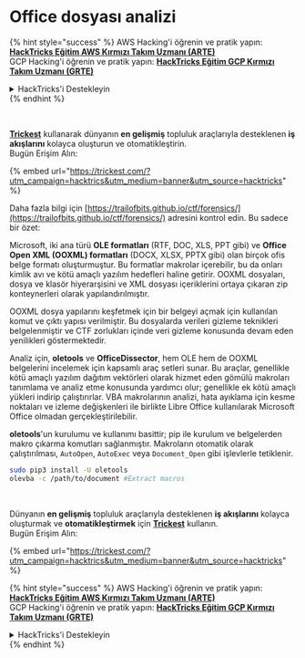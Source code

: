 # Office dosyası analizi

{% hint style="success" %}
AWS Hacking'i öğrenin ve pratik yapın:<img src="/.gitbook/assets/arte.png" alt="" data-size="line">[**HackTricks Eğitim AWS Kırmızı Takım Uzmanı (ARTE)**](https://training.hacktricks.xyz/courses/arte)<img src="/.gitbook/assets/arte.png" alt="" data-size="line">\
GCP Hacking'i öğrenin ve pratik yapın: <img src="/.gitbook/assets/grte.png" alt="" data-size="line">[**HackTricks Eğitim GCP Kırmızı Takım Uzmanı (GRTE)**<img src="/.gitbook/assets/grte.png" alt="" data-size="line">](https://training.hacktricks.xyz/courses/grte)

<details>

<summary>HackTricks'i Destekleyin</summary>

* [**abonelik planlarını**](https://github.com/sponsors/carlospolop) kontrol edin!
* **💬 [**Discord grubuna**](https://discord.gg/hRep4RUj7f) veya [**telegram grubuna**](https://t.me/peass) katılın ya da **Twitter'da** 🐦 [**@hacktricks\_live**](https://twitter.com/hacktricks\_live)**'i takip edin.**
* **Hacking ipuçlarını paylaşmak için** [**HackTricks**](https://github.com/carlospolop/hacktricks) ve [**HackTricks Cloud**](https://github.com/carlospolop/hacktricks-cloud) github reposuna PR gönderin.

</details>
{% endhint %}

<figure><img src="../../../.gitbook/assets/image (3) (1) (1) (1) (1) (1) (1).png" alt=""><figcaption></figcaption></figure>

\
[**Trickest**](https://trickest.com/?utm\_campaign=hacktrics\&utm\_medium=banner\&utm\_source=hacktricks) kullanarak dünyanın **en gelişmiş** topluluk araçlarıyla desteklenen **iş akışlarını** kolayca oluşturun ve otomatikleştirin.\
Bugün Erişim Alın:

{% embed url="https://trickest.com/?utm_campaign=hacktrics&utm_medium=banner&utm_source=hacktricks" %}

Daha fazla bilgi için [https://trailofbits.github.io/ctf/forensics/](https://trailofbits.github.io/ctf/forensics/) adresini kontrol edin. Bu sadece bir özet:

Microsoft, iki ana türü **OLE formatları** (RTF, DOC, XLS, PPT gibi) ve **Office Open XML (OOXML) formatları** (DOCX, XLSX, PPTX gibi) olan birçok ofis belge formatı oluşturmuştur. Bu formatlar makrolar içerebilir, bu da onları kimlik avı ve kötü amaçlı yazılım hedefleri haline getirir. OOXML dosyaları, dosya ve klasör hiyerarşisini ve XML dosyası içeriklerini ortaya çıkaran zip konteynerleri olarak yapılandırılmıştır.

OOXML dosya yapılarını keşfetmek için bir belgeyi açmak için kullanılan komut ve çıktı yapısı verilmiştir. Bu dosyalarda verileri gizleme teknikleri belgelenmiştir ve CTF zorlukları içinde veri gizleme konusunda devam eden yenilikleri göstermektedir.

Analiz için, **oletools** ve **OfficeDissector**, hem OLE hem de OOXML belgelerini incelemek için kapsamlı araç setleri sunar. Bu araçlar, genellikle kötü amaçlı yazılım dağıtım vektörleri olarak hizmet eden gömülü makroları tanımlama ve analiz etme konusunda yardımcı olur; genellikle ek kötü amaçlı yükleri indirip çalıştırırlar. VBA makrolarının analizi, hata ayıklama için kesme noktaları ve izleme değişkenleri ile birlikte Libre Office kullanılarak Microsoft Office olmadan gerçekleştirilebilir.

**oletools**'un kurulumu ve kullanımı basittir; pip ile kurulum ve belgelerden makro çıkarma komutları sağlanmıştır. Makroların otomatik olarak çalıştırılması, `AutoOpen`, `AutoExec` veya `Document_Open` gibi işlevlerle tetiklenir.
```bash
sudo pip3 install -U oletools
olevba -c /path/to/document #Extract macros
```
<figure><img src="../../../.gitbook/assets/image (3) (1) (1) (1) (1) (1) (1).png" alt=""><figcaption></figcaption></figure>

\
Dünyanın **en gelişmiş** topluluk araçlarıyla desteklenen **iş akışlarını** kolayca oluşturmak ve **otomatikleştirmek** için [**Trickest**](https://trickest.com/?utm\_campaign=hacktrics\&utm\_medium=banner\&utm\_source=hacktricks) kullanın.\
Bugün Erişim Alın:

{% embed url="https://trickest.com/?utm_campaign=hacktrics&utm_medium=banner&utm_source=hacktricks" %}

{% hint style="success" %}
AWS Hacking'i öğrenin ve pratik yapın:<img src="/.gitbook/assets/arte.png" alt="" data-size="line">[**HackTricks Eğitim AWS Kırmızı Takım Uzmanı (ARTE)**](https://training.hacktricks.xyz/courses/arte)<img src="/.gitbook/assets/arte.png" alt="" data-size="line">\
GCP Hacking'i öğrenin ve pratik yapın: <img src="/.gitbook/assets/grte.png" alt="" data-size="line">[**HackTricks Eğitim GCP Kırmızı Takım Uzmanı (GRTE)**<img src="/.gitbook/assets/grte.png" alt="" data-size="line">](https://training.hacktricks.xyz/courses/grte)

<details>

<summary>HackTricks'i Destekleyin</summary>

* [**abonelik planlarını**](https://github.com/sponsors/carlospolop) kontrol edin!
* **💬 [**Discord grubuna**](https://discord.gg/hRep4RUj7f) veya [**telegram grubuna**](https://t.me/peass) katılın ya da **Twitter'da** 🐦 [**@hacktricks\_live**](https://twitter.com/hacktricks\_live)**'i takip edin.**
* **Hacking ipuçlarını paylaşmak için** [**HackTricks**](https://github.com/carlospolop/hacktricks) ve [**HackTricks Cloud**](https://github.com/carlospolop/hacktricks-cloud) github reposuna PR gönderin.

</details>
{% endhint %}
